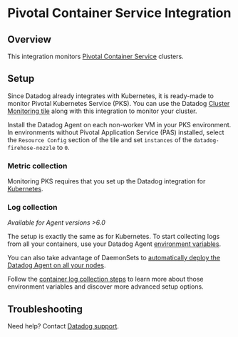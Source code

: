 # Pivotal Container Service Integration

## Overview

This integration monitors [Pivotal Container Service][1] clusters.

## Setup

Since Datadog already integrates with Kubernetes, it is ready-made to monitor Pivotal Kubernetes Service (PKS). You can use the Datadog [Cluster Monitoring tile][7] along with this integration to monitor your cluster.

Install the Datadog Agent on each non-worker VM in your PKS environment. In environments without Pivotal Application Service (PAS) installed, select the `Resource Config` section of the tile and set `instances` of the `datadog-firehose-nozzle` to `0`.

### Metric collection

Monitoring PKS requires that you set up the Datadog integration for [Kubernetes][2].

### Log collection

_Available for Agent versions >6.0_

The setup is exactly the same as for Kubernetes.
To start collecting logs from all your containers, use your Datadog Agent [environment variables][3].

You can also take advantage of DaemonSets to [automatically deploy the Datadog Agent on all your nodes][4].

Follow the [container log collection steps][5] to learn more about those environment variables and discover more advanced setup options.

## Troubleshooting

Need help? Contact [Datadog support][6].

[1]: https://pivotal.io/platform/pivotal-container-service
[2]: https://docs.khulnasoft.com/integrations/kubernetes/
[3]: https://docs.khulnasoft.com/agent/basic_agent_usage/kubernetes/#log-collection-setup
[4]: https://docs.khulnasoft.com/agent/basic_agent_usage/kubernetes/#container-installation
[5]: https://docs.khulnasoft.com/logs/log_collection/docker/#option-2-container-installation
[6]: https://docs.khulnasoft.com/help/
[7]: https://network.pivotal.io/products/datadog
